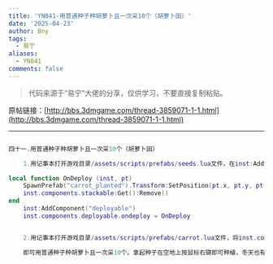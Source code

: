```yaml
---
title: 'YN041-用普通种子种胡萝卜且一次采10个（胡萝卜田）'
date: '2025-04-23'
author: Bny
tags:
  - 易宁
aliases:
  - YN041
comments: false
---
```


> 代码来源于“易宁”大佬的分享，仅供学习，不要直接复制粘贴。

原帖链接：[http://bbs.3dmgame.com/thread-3859071-1-1.html](http://bbs.3dmgame.com/thread-3859071-1-1.html)

---

```lua  

四十一.用普通种子种胡萝卜且一次采10个（胡萝卜田）	1.用记事本打开游戏目录/assets/scripts/prefabs/seeds.lua文件，在inst:AddComponent("inspectable")的下一行插入以下内容：local function OnDeploy (inst, pt)	SpawnPrefab("carrot_planted").Transform:SetPosition(pt.x, pt.y, pt.z)	inst.components.stackable:Get():Remove()end	inst:AddComponent("deployable")	inst.components.deployable.ondeploy = OnDeploy	2.用记事本打开游戏目录/assets/scripts/prefabs/carrot.lua文件，将inst.components.pickable:SetUp("carrot", 10)替换为inst.components.pickable:SetUp("carrot", 10, 10)	即可用普通种子种胡萝卜且一次采10个。拿起种子在空地上按鼠标右键即可种植，冬天也有青菜吃

```  

